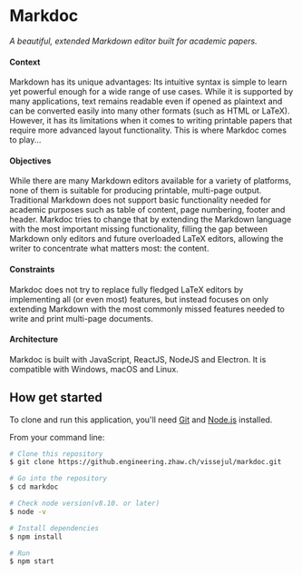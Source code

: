 # Markdoc

*A beautiful, extended Markdown editor built for academic papers.*

#### Context

Markdown has its unique advantages: Its intuitive syntax is simple to learn yet powerful enough for a wide range of use cases. While it is supported by many applications, text remains readable even if opened as plaintext and can be converted easily into many other formats (such as HTML or LaTeX). However, it has its limitations when it comes to writing printable papers that require more advanced layout functionality. This is where Markdoc comes to play...

#### Objectives

While there are many Markdown editors available for a variety of platforms, none of them is suitable for producing printable, multi-page output. Traditional Markdown does not support basic functionality needed for academic purposes such as table of content, page numbering, footer and header. Markdoc tries to change that by extending the Markdown language with the most important missing functionality, filling the gap between Markdown only editors and future overloaded LaTeX editors, allowing the writer to concentrate what matters most: the content.

#### Constraints

Markdoc does not try to replace fully fledged LaTeX editors by implementing all (or even most) features, but instead focuses on only extending Markdown with the most commonly missed features needed to write and print multi-page documents.

#### Architecture

Markdoc is built with JavaScript, ReactJS, NodeJS and Electron. It is compatible with Windows, macOS and Linux.



## How get started

To clone and run this application, you'll need [Git](https://git-scm.com) and [Node.js](https://nodejs.org/en/download/) installed.

From your command line:

```bash
# Clone this repository
$ git clone https://github.engineering.zhaw.ch/vissejul/markdoc.git

# Go into the repository
$ cd markdoc

# Check node version(v8.10. or later)
$ node -v

# Install dependencies
$ npm install

# Run
$ npm start
```
